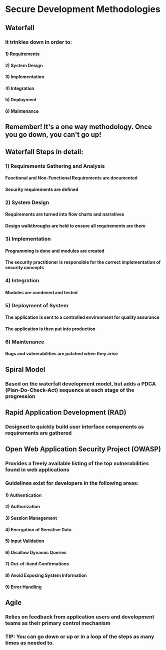 # Secure Development Methodologies

## Waterfall

### It trinkles down in order to:

#### 1) Requirements

#### 2) System Design

#### 3) Implementation

#### 4) Integration

#### 5) Deployment

#### 6) Maintenance

## Remember! It's a one way methodology. Once you go down, you can't go up!

## Waterfall Steps in detail:

### 1) Requirements Gathering and Analysis

#### Functional and Non-Functional Requirements are documented

#### Security requirements are defined

### 2) System Design

#### Requirements are turned into flow charts and narratives

#### Design walkthroughs are held to ensure all requirements are there

### 3) Implementation

#### Programming is done and modules are created

#### The security practitioner is responsible for the correct implementation of security concepts

### 4) Integration

#### Modules are combined and tested

### 5) Deployment of System

#### The application is sent to a controlled environment for quality assurance

#### The application is then put into production

### 6) Maintenance

#### Bugs and vulnerabilities are patched when they arise

## Spiral Model

### Based on the waterfall development model, but adds a PDCA (Plan-Do-Check-Act) sequence at each stage of the progression

## Rapid Application Development (RAD)

### Designed to quickly build user interface components as requirements are gathered

## Open Web Application Security Project (OWASP)

### Provides a freely available listing of the top vulnerabilities found in web applications

### Guidelines exist for developers in the following areas:

#### 1) Authentication

#### 2) Authorization

#### 3) Session Management

#### 4) Encryption of Sensitive Data

#### 5) Input Validation

#### 6) Disallow Dynamic Queries

#### 7) Out-of-band Confirmations

#### 8) Avoid Exposing System Information

#### 9) Error Handling

## Agile 

### Relies on feedback from application users and development teams as their primary control mechanism

### TIP: You can go down or up or in a loop of the steps as many times as needed to.

